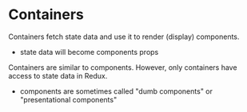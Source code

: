 # Containers

Containers fetch state data and use it to render (display) components.
- state data will become components props

Containers are similar to components. However, only containers have access to state data in Redux.
- components are sometimes called "dumb components" or "presentational components"
